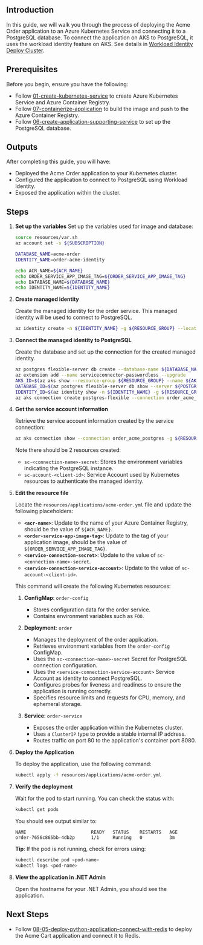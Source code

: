 ## Introduction

In this guide, we will walk you through the process of deploying the Acme Order application to an Azure Kubernetes Service and connecting it to a PostgreSQL database. To connect the application on AKS to PostgreSQL, it uses the workload identity feature on AKS. See details in [Workload Identity Deploy Cluster](https://learn.microsoft.com/en-us/azure/aks/workload-identity-deploy-cluster).

## Prerequisites

Before you begin, ensure you have the following:

- Follow [01-create-kubernetes-service](./01-create-kubernetes-service.md) to create Azure Kubernetes Service and Azure Container Registry.
- Follow [07-containerize-application](./07-containerize-application.md) to build the image and push to the Azure Container Registry.
- Follow [06-create-application-supporting-service](./06-create-application-supporting-service.md) to set up the PostgreSQL database.

## Outputs

After completing this guide, you will have:

- Deployed the Acme Order application to your Kubernetes cluster.
- Configured the application to connect to PostgreSQL using Workload Identity.
- Exposed the application within the cluster.

## Steps

1. **Set up the variables**
   Set up the variables used for image and database:
   ```bash
   source resources/var.sh
   az account set -s ${SUBSCRIPTION}

   DATABASE_NAME=acme-order
   IDENTITY_NAME=order-acme-identity

   echo ACR_NAME=${ACR_NAME}
   echo ORDER_SERVICE_APP_IMAGE_TAG=${ORDER_SERVICE_APP_IMAGE_TAG}
   echo DATABASE_NAME=${DATABASE_NAME}
   echo IDENTITY_NAME=${IDENTITY_NAME}
   ```

1. **Create managed identity**

   Create the managed identity for the order service. This managed identity will be used to connect to PostgreSQL.
   ```bash
   az identity create -n ${IDENTITY_NAME} -g ${RESOURCE_GROUP} --location ${LOCATION} --subscription ${SUBSCRIPTION}
   ```

1. **Connect the managed identity to PostgreSQL**

   Create the database and set up the connection for the created managed identity.
   ```bash
   az postgres flexible-server db create --database-name ${DATABASE_NAME} -g ${RESOURCE_GROUP} -s ${POSTGRESQL_NAME}
   az extension add --name serviceconnector-passwordless --upgrade
   AKS_ID=$(az aks show --resource-group ${RESOURCE_GROUP} --name ${AKS_NAME} --query id -o tsv)
   DATABASE_ID=$(az postgres flexible-server db show --server ${POSTGRESQL_NAME} --database-name ${DATABASE_NAME} -g ${RESOURCE_GROUP} --query id -o tsv)
   IDENTITY_ID=$(az identity show -n ${IDENTITY_NAME} -g ${RESOURCE_GROUP} --query id -o tsv)
   az aks connection create postgres-flexible --connection order_acme_postgres --source-id ${AKS_ID} --target-id ${DATABASE_ID} --client-type dotnet --workload-identity ${IDENTITY_ID}
   ```

1. **Get the service account information**

   Retrieve the service account information created by the service connection:
   ```bash
   az aks connection show --connection order_acme_postgres -g ${RESOURCE_GROUP} -n ${AKS_NAME} --query kubernetesResourceName
   ```

   Note there should be 2 resources created:
   - `sc-<connection-name>-secret`: Stores the environment variables indicating the PostgreSQL instance.
   - `sc-account-<client-id>`: Service Account used by Kubernetes resources to authenticate the managed identity.

1. **Edit the resource file**

   Locate the `resources/applications/acme-order.yml` file and update the following placeholders:

   - **`<acr-name>`**: Update to the name of your Azure Container Registry, should be the value of `${ACR_NAME}`.
   - **`<order-service-app-image-tag>`**: Update to the tag of your application image, should be the value of `${ORDER_SERVICE_APP_IMAGE_TAG}`.
   - **`<service-connection-secret>`**: Update to the value of `sc-<connection-name>-secret`.
   - **`<service-connection-service-account>`**: Update to the value of `sc-account-<client-id>`.

   This command will create the following Kubernetes resources:

   1. **ConfigMap**: `order-config`
      - Stores configuration data for the order service.
      - Contains environment variables such as `FOO`.

   2. **Deployment**: `order`
      - Manages the deployment of the order application.
      - Retrieves environment variables from the `order-config` ConfigMap.
      - Uses the `sc-<connection-name>-secret` Secret for PostgreSQL connection configuration.
      - Uses the `<service-connection-service-account>` Service Account as identity to connect PostgreSQL.
      - Configures probes for liveness and readiness to ensure the application is running correctly.
      - Specifies resource limits and requests for CPU, memory, and ephemeral storage.

   3. **Service**: `order-service`
      - Exposes the order application within the Kubernetes cluster.
      - Uses a `ClusterIP` type to provide a stable internal IP address.
      - Routes traffic on port 80 to the application's container port 8080.

1. **Deploy the Application**

   To deploy the application, use the following command:
   ```sh
   kubectl apply -f resources/applications/acme-order.yml
   ```

1. **Verify the deployment**

   Wait for the pod to start running. You can check the status with:
   ```bash
   kubectl get pods
   ```

   You should see output similar to:
   ```
   NAME                        READY   STATUS    RESTARTS   AGE
   order-7656c865bb-4db2p      1/1     Running   0          3m
   ```

   **Tip**: If the pod is not running, check for errors using:
   ```bash
   kubectl describe pod <pod-name>
   kubectl logs <pod-name>
   ```

1. **View the application in .NET Admin**

   Open the hostname for your .NET Admin, you should see the application.

## Next Steps

- Follow [08-05-deploy-python-application-connect-with-redis](./08-05-deploy-python-application-connect-with-redis.md) to deploy the Acme Cart application and connect it to Redis.